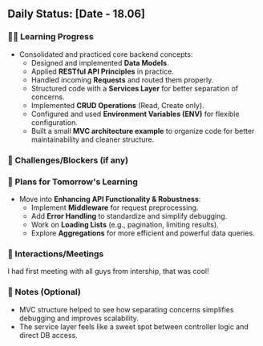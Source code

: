 ## Daily Status: [Date - 18.06]

### 🧑‍🏭 Learning Progress

- Consolidated and practiced core backend concepts:
  - Designed and implemented **Data Models**.
  - Applied **RESTful API Principles** in practice.
  - Handled incoming **Requests** and routed them properly.
  - Structured code with a **Services Layer** for better separation of concerns.
  - Implemented **CRUD Operations** (Read, Create only).
  - Configured and used **Environment Variables (ENV)** for flexible configuration.
  - Built a small **MVC architecture example** to organize code for better maintainability and cleaner structure.

### 🚧 Challenges/Blockers (if any)

### 📅 Plans for Tomorrow's Learning

- Move into **Enhancing API Functionality & Robustness**:
  - Implement **Middleware** for request preprocessing.
  - Add **Error Handling** to standardize and simplify debugging.
  - Work on **Loading Lists** (e.g., pagination, limiting results).
  - Explore **Aggregations** for more efficient and powerful data queries.

### 🤝 Interactions/Meetings

I had first meeting with all guys from intership, that was cool!

### 📝 Notes (Optional)

- MVC structure helped to see how separating concerns simplifies debugging and improves scalability.
- The service layer feels like a sweet spot between controller logic and direct DB access.
